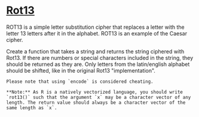 # [Rot13](https://www.codewars.com/kata/rot13-1 "https://www.codewars.com/kata/530e15517bc88ac656000716")

ROT13 is a simple letter substitution cipher that replaces a letter with the letter 13 letters after it in the alphabet. ROT13 is an example of the Caesar cipher.

Create a function that takes a string and returns the string ciphered with Rot13. 
If there are numbers or special characters included in the string, they should be returned as they are. Only letters from the latin/english alphabet should be shifted, like in the original Rot13 "implementation".

```if:python
Please note that using `encode` is considered cheating.
```

```if:r
**Note:** As R is a natively vectorized language, you should write `rot13()` such that the argument `x` may be a character vector of any length. The return value should always be a character vector of the same length as `x`.
```
